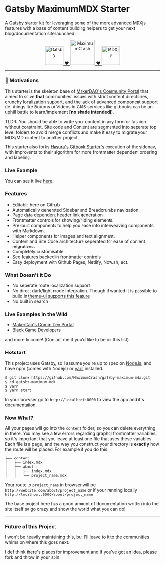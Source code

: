 # Gatsby MaximumMDX Starter

A Gatsby starter kit for leveraging some of the more advanced MDXjs features with a base of content building helpers to get your next blog/documentation site launched.

<p align="center">
  <a href="https://www.gatsbyjs.org">
    <img alt="Gatsby" src="https://www.gatsbyjs.com/Gatsby-Monogram.svg" width="60" />
    ❤️
	<img alt="MaximumCrash" src="https://rejontaylor.com/Images/crash_contact.svg" width="80" />
	❤️
    <img alt="MDXjs" src="https://mdx-logo.now.sh" width="60"/>
  </a>
</p>

---

### 🤔 Motivations

This starter is the skeleton base of [MakerDAO's Community Portal](https://github.com/makerdao/community) that aimed to solve **that** communities' issues with strict content directories, crunchy localization support, and the lack of advanced component support (ie. things like Buttons or Videos in CMS services like gitbooks can be an uphill battle to learn/implement __[no shade intended]__). 

TLDR: You should be able to write your content in any form or fashion without constraint. Site code and Content are segmented into seperate top level folders to avoid merge conflicts and make it easy to migrate your MDX/MD content to another project.

This starter also forks [Hasura's Gitbook Starter's](https://github.com/hasura/gatsby-gitbook-starter) execution of the sidenav, with improvents to their algorithm for more frontmatter dependent ordering and labeling.

### Live Example

You can see it live [here](https://maximumcrash.github.io/gatsby-maximum-mdx/). 

### Features

- Editable here on Github
- Automatically generated Sidebar and Breadcrumbs navigation
- Page data dependent header link generation
- Frontmatter controls for showing/hiding elements. 
- Pre-built components to help you ease into interweaving components with Markdown.
- Helper components for images and text alignment.
- Content and Site Code architecture seperated for ease of content migrations.
- Completely customisable
- Seo features backed in frontmatter controls
- Easy deployment with Github Pages, Netlify, Now.sh, ect.

### What Doesn't it Do

- No seperate route localization support 
- No direct dark/light mode integration. Though if wanted it is possible to build in [theme-ui supports this feature](https://theme-ui.com/guides/color-mode-toggles/)
- No built in search 

### Live Examples in the Wild

- [MakerDao's Comm Dev Portal](https://community-development.makerdao.com/)
- [Black Game Developers](https://www.blackgamedevs.com/)

and more to come! (Contact me if you'd like to be on this list)

### Hotstart

This project uses Gatsby, so I assume you're up to spec on [Node.js](https://nodejs.org/en/download/), and have npm (comes with Nodejs) or [yarn](https://classic.yarnpkg.com/en/docs/install#mac-stable) installed. 

```
$ git clone https://github.com/MaximumCrash/gatsby-maximum-mdx.git
$ cd gatsby-maximum-mdx
$ yarn 
$ yarn start
```

In your browser go to `http://localhost:8000` to view the app and it's documentation.

### Now What?

All your pages will go into the `content` folder, so you can delete everything in there. You may see a few errors regarding graphql frontmatter variables, so it's important that you leave at least one file that uses these variables. Each file is a page, and the way you construct your directory is **exactly** how the route will be placed. For example if you do this:

```
├── content
│   ├── index.mdx
│   ├── about
│   │   ├── index.mdx
│   │   └── project_name.mdx
```

Your route to `project_name` in browser will be `http://website.com/about/project_name` or if your running locally `http://localhost:8000/about/project_name`

The base project here has a good amount of documentation written into the site itself so go crazy and show the world what you can do! 

--- 

### Future of this Project

I won't be heavily maintaining this, but I'll leave to it to the communities whims on where this goes next.

I def think there's places for improvement and if you've got an idea, please fork and throw in your spin. 

